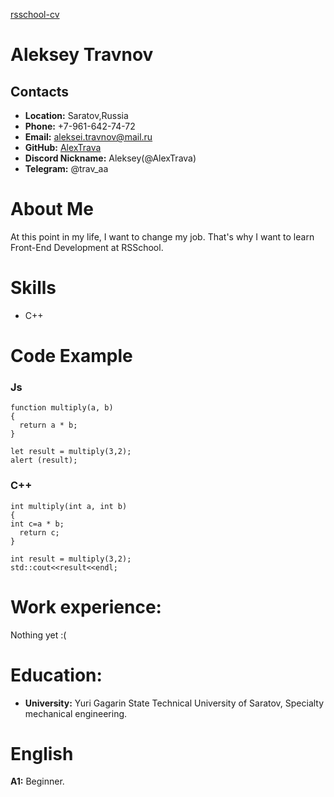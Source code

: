 [rsschool-cv](https://github.com/AlexTrava/rsschool-cv)
# Aleksey Travnov
## Contacts
* **Location:** Saratov,Russia
* **Phone:** +7-961-642-74-72
* **Email:** aleksei.travnov@mail.ru
* **GitHub:** [AlexTrava](https://github.com/AlexTrava)
*  **Discord Nickname:** Aleksey(@AlexTrava)
*  **Telegram:** @trav_aa

# About Me
At this point in my life, I want to change my job. That's why I want to learn Front-End Development at RSSchool.
# Skills
* C++
# Code Example 
### Js
```
function multiply(a, b)
{
  return a * b;
}

let result = multiply(3,2);
alert (result); 
```
### C++
```
int multiply(int a, int b)
{
int c=a * b;
  return c;
}

int result = multiply(3,2);
std::cout<<result<<endl;
```
# Work experience:
Nothing yet :(

# Education:
* **University:** Yuri Gagarin State Technical University of Saratov, Specialty mechanical engineering.
# English
**A1:** Beginner.

